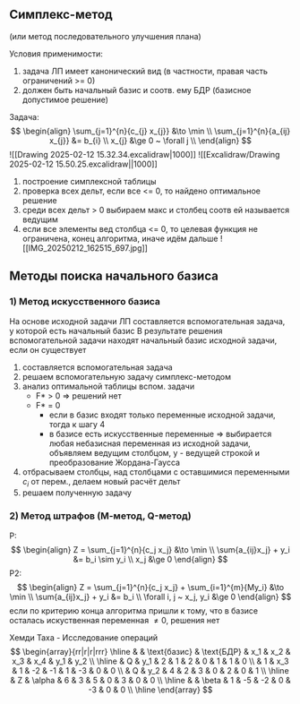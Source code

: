 ## Симплекс-метод
(или метод последовательного улучшения плана)

Условия применимости:
1) задача ЛП имеет канонический вид (в частности, правая часть ограничений >= 0)
2) должен быть начальный базис и соотв. ему БДР (базисное допустимое решение)

Задача:
$$
\begin{align}
	\sum_{j=1}^{n}{c_{j} x_{j}} &\to \min \\
	\sum_{j=1}^{n}{a_{ij} x_{j}} &= b_{i} \\
	 x_{j} &\ge 0 ~ \forall j \\
\end{align}
$$
![[Drawing 2025-02-12 15.32.34.excalidraw|1000]]
![[Excalidraw/Drawing 2025-02-12 15.50.25.excalidraw||1000]]
1) построение симплексной таблицы
2) проверка всех дельт, если все <= 0, то найдено оптимальное решение
3) среди всех дельт > 0 выбираем макс и столбец соотв ей называется ведущим
4) если все элементы вед столбца <= 0, то целевая функция не ограничена, конец алгоритма, иначе идём дальше
![[IMG_20250212_162515_697.jpg]]

## Методы поиска начального базиса
### 1) Метод искусственного базиса
На основе исходной задачи ЛП составляется вспомогательная задача, у которой есть начальный базис
В результате решения вспомогательной задачи находят начальный базис исходной задачи, если он существует

1) составляется вспомогательная задача
2) решаем вспомогательную задачу симплекс-методом
3) анализ оптимальной таблицы вспом. задачи
	* F* > 0 => решений нет
	* F* = 0
		* если в базис входят только переменные исходной задачи, тогда к шагу 4
		* в базисе есть искусственные переменные => выбирается любая небазисная переменная из исходной задачи, объявляем ведущим столбцом, y - ведущей строкой и преобразование Жордана-Гаусса
4) отбрасываем столбцы, над столбцами с оставшимися переменными $c_{i}$ от перем., делаем новый расчёт дельт
5) решаем полученную задачу

### 2) Метод штрафов (М-метод, Q-метод)
P:
$$
\begin{align}
	Z = \sum_{j=1}^{n}{c_j x_j} &\to \min \\
	\sum{a_{ij}x_j} + y_i &= b_i \sim y_i \\
	x_j &\ge 0
\end{align}
$$
P2:
$$
\begin{align}
	Z = \sum_{j=1}^{n}{c_j x_j} + \sum_{i=1}^{m}{My_i} &\to \min \\
	\sum{a_{ij}x_j} + y_i &= b_i \\
	\forall i, j ~ x_j, y_i &\ge 0
\end{align}
$$
если по критерию конца алгоритма пришли к тому, что в базисе осталась искуственная переменная $\neq 0$, решения нет

Хемди Таха - Исследование операций
$$
\begin{array}{rr|r|r|rrr}
	\hline
	&   & \text{базис} & \text{БДР} & x_1 & x_2 & x_3 & x_4 & y_1 & y_2 \\ \hline
	& Q & y_1    & 2 &  1 &  2 & 0 &  1 & 1 & 0 \\
	& 1 & x_3    & 1 & -2 & -1 & 1 & -3 & 0 & 0 \\
	& Q & y_2    & 4 &  2 &  3 & 0 &  2 & 0 & 1 \\ \hline
	& Z & \alpha & 6 &  3 &  5 & 0 &  3 & 0 & 0 \\ \hline
	&   & \beta  & 1 & -5 & -2 & 0 & -3 & 0 & 0 \\ \hline
\end{array}
$$
